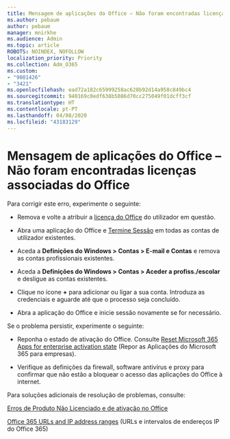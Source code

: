 ```yaml
---
title: Mensagem de aplicações do Office – Não foram encontradas licenças associadas do Office
ms.author: pebaum
author: pebaum
manager: mnirkhe
ms.audience: Admin
ms.topic: article
ROBOTS: NOINDEX, NOFOLLOW
localization_priority: Priority
ms.collection: Adm_O365
ms.custom:
- "9001426"
- "3421"
ms.openlocfilehash: ead72a182c65999258ac628b92d14a958c849bc4
ms.sourcegitcommit: 940169c0edf638b5086d70cc275049f01dcff3cf
ms.translationtype: HT
ms.contentlocale: pt-PT
ms.lasthandoff: 04/08/2020
ms.locfileid: "43183129"
---
```

# <a name="office-apps-message---couldnt-find-office-licenses-associated"></a>Mensagem de aplicações do Office – Não foram encontradas licenças associadas do Office

Para corrigir este erro, experimente o seguinte:

- Remova e volte a atribuir a [licença do Office](https://docs.microsoft.com/office365/admin/manage/assign-licenses-to-users?view=o365-worldwide) do utilizador em questão.

- Abra uma aplicação do Office e [Termine Sessão](https://support.office.com/article/sign-out-of-office-5a20dc11-47e9-4b6f-945d-478cb6d92071) em todas as contas de utilizador existentes.

- Aceda a **Definições do Windows > Contas > E-mail e Contas** e remova as contas profissionais existentes.

- Aceda a **Definições do Windows > Contas > Aceder a profiss./escolar** e desligue as contas existentes.

- Clique no ícone **+** para adicionar ou ligar a sua conta. Introduza as credenciais e aguarde até que o processo seja concluído.

- Abra a aplicação do Office e inicie sessão novamente se for necessário.

Se o problema persistir, experimente o seguinte:

- Reponha o estado de ativação do Office. Consulte [Reset Microsoft 365 Apps for enterprise activation state](https://docs.microsoft.com/office365/troubleshoot/activation/reset-office-365-proplus-activation-state) (Repor as Aplicações do Microsoft 365 para empresas).

- Verifique as definições da firewall, software antivírus e proxy para confirmar que não estão a bloquear o acesso das aplicações do Office à internet. 

Para soluções adicionais de resolução de problemas, consulte:

[Erros de Produto Não Licenciado e de ativação no Office](https://support.office.com/Article/0d23d3c0-c19c-4b2f-9845-5344fedc4380?wt.mc_id=Alchemy_ClientDIA)

[Office 365 URLs and IP address ranges](https://docs.microsoft.com/office365/enterprise/urls-and-ip-address-ranges) (URLs e intervalos de endereços IP do Office 365)
